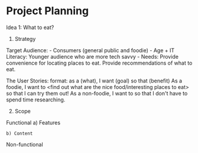 # Project Planning

Idea 1: What to eat?

1) Strategy

Target Audience:
    - Consumers (general public and foodie)
    - Age + IT Literacy: Younger audience who are more tech savvy
    - Needs: Provide convenience for locating places to eat. Provide recommendations of what to eat.

The User Stories:
format: as a (what), I want (goal) so that (benefit)
    As a foodie, I want to <find out what are the nice food/interesting places to eat> so that I can try them out!
    As a non-foodie, I want to <find out the nearest place to eat around me> so that I don't have to spend time researching.


2) Scope

Functional
    a) Features


    b) Content


Non-functional




